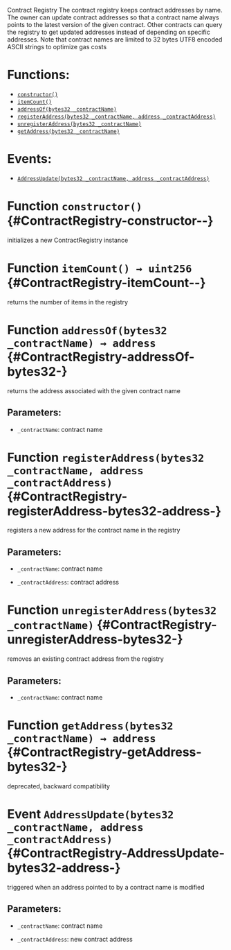 Contract Registry
The contract registry keeps contract addresses by name.
The owner can update contract addresses so that a contract name always points to the latest version
of the given contract.
Other contracts can query the registry to get updated addresses instead of depending on specific
addresses.
Note that contract names are limited to 32 bytes UTF8 encoded ASCII strings to optimize gas costs

# Functions:
- [`constructor()`](#ContractRegistry-constructor--)
- [`itemCount()`](#ContractRegistry-itemCount--)
- [`addressOf(bytes32 _contractName)`](#ContractRegistry-addressOf-bytes32-)
- [`registerAddress(bytes32 _contractName, address _contractAddress)`](#ContractRegistry-registerAddress-bytes32-address-)
- [`unregisterAddress(bytes32 _contractName)`](#ContractRegistry-unregisterAddress-bytes32-)
- [`getAddress(bytes32 _contractName)`](#ContractRegistry-getAddress-bytes32-)

# Events:
- [`AddressUpdate(bytes32 _contractName, address _contractAddress)`](#ContractRegistry-AddressUpdate-bytes32-address-)

# Function `constructor()` {#ContractRegistry-constructor--}
initializes a new ContractRegistry instance
# Function `itemCount() → uint256` {#ContractRegistry-itemCount--}
returns the number of items in the registry

# Function `addressOf(bytes32 _contractName) → address` {#ContractRegistry-addressOf-bytes32-}
returns the address associated with the given contract name

## Parameters:
- `_contractName`:    contract name

# Function `registerAddress(bytes32 _contractName, address _contractAddress)` {#ContractRegistry-registerAddress-bytes32-address-}
registers a new address for the contract name in the registry

## Parameters:
- `_contractName`:     contract name

- `_contractAddress`:  contract address
# Function `unregisterAddress(bytes32 _contractName)` {#ContractRegistry-unregisterAddress-bytes32-}
removes an existing contract address from the registry

## Parameters:
- `_contractName`: contract name
# Function `getAddress(bytes32 _contractName) → address` {#ContractRegistry-getAddress-bytes32-}
deprecated, backward compatibility

# Event `AddressUpdate(bytes32 _contractName, address _contractAddress)` {#ContractRegistry-AddressUpdate-bytes32-address-}
triggered when an address pointed to by a contract name is modified

## Parameters:
- `_contractName`:    contract name

- `_contractAddress`: new contract address
